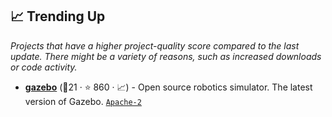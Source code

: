 ## 📈 Trending Up

_Projects that have a higher project-quality score compared to the last update. There might be a variety of reasons, such as increased downloads or code activity._

- <b><a href="https://github.com/gazebosim/gz-sim">gazebo</a></b> (🥇21 ·  ⭐ 860 · 📈) - Open source robotics simulator. The latest version of Gazebo. <code><a href="http://bit.ly/3nYMfla">Apache-2</a></code> <code><img src="https://www.python.org/static/favicon.ico" style="display:inline;" width="13" height="13"></code>

